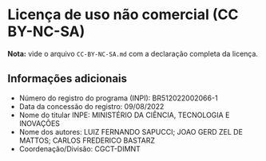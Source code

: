 # Licença de uso não comercial (CC BY-NC-SA)

**Nota:** vide o arquivo `CC-BY-NC-SA.md` com a declaração completa da licença.

## Informações adicionais

* Número do registro do programa (INPI): BR512022002066-1
* Data da concessão do registro: 09/08/2022
* Nome do titular INPE: MINISTÉRIO DA CIÊNCIA, TECNOLOGIA E INOVAÇÕES
* Nome dos autores: LUIZ FERNANDO SAPUCCI; JOAO GERD ZEL DE MATTOS; CARLOS FREDERICO BASTARZ
* Coordenação/Divisão: CGCT-DIMNT

